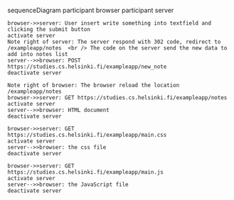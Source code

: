 sequenceDiagram
    participant browser
    participant server

    browser->>server: User insert write something into textfield and clicking the submit button
    activate server
    Note right of server: The server respond with 302 code, redirect to /exampleapp/notes  <br /> The code on the server send the new data to add into notes list
    server-->>browser: POST https://studies.cs.helsinki.fi/exampleapp/new_note
    deactivate server

    Note right of browser: The browser reload the location /exampleapp/notes
    browser->>server: GET https://studies.cs.helsinki.fi/exampleapp/notes
    activate server
    server-->>browser: HTML document
    deactivate server

    browser->>server: GET https://studies.cs.helsinki.fi/exampleapp/main.css
    activate server
    server-->>browser: the css file
    deactivate server

    browser->>server: GET https://studies.cs.helsinki.fi/exampleapp/main.js
    activate server
    server-->>browser: the JavaScript file
    deactivate server
